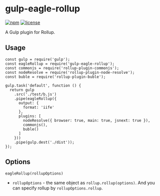 # gulp-eagle-rollup

[![npm](https://img.shields.io/npm/v/gulp-eagle-rollup.svg)](https://www.npmjs.com/package/gulp-eagle-rollup)
[![license](https://img.shields.io/github/license/youngluo/gulp-eagle-rollup.svg)](https://github.com/youngluo/gulp-eagle-rollup/blob/master/LICENSE)

A Gulp plugin for Rollup.

## Usage

```
const gulp = require('gulp');
const eagleRollup = require('gulp-eagle-rollup');
const commonjs = require('rollup-plugin-commonjs');
const nodeResolve = require('rollup-plugin-node-resolve');
const buble = require('rollup-plugin-buble');

gulp.task('default', function () {
  return gulp
    .src('./test/b.js')
    .pipe(eagleRollup({
      output: {
        format: 'iife'
      },
      plugins: [
        nodeResolve({ browser: true, main: true, jsnext: true }),
        commonjs(),
        buble()
      ]
    }))
    .pipe(gulp.dest('./dist'));
});
```

## Options

`eagleRollup(rollupOptions)`

- `rollupOptions` - the same object as `rollup.rollup(options)`. And you can specify rollup by `rollupOptions.rollup`.


